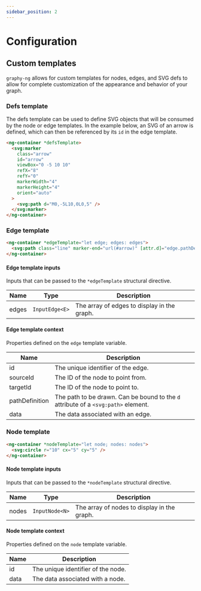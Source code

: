 ```yaml
---
sidebar_position: 2
---
```


# Configuration

[//]: # 'TODO: Consider renaming to `API reference.`'

## Custom templates

`graphy-ng` allows for custom templates for nodes, edges, and SVG defs to allow for complete customization of the appearance and behavior of your graph.

### Defs template

The defs template can be used to define SVG objects that will be consumed by the node or edge templates. In the example below, an SVG of an arrow is defined, which can then be referenced by its `id` in the edge template.

```html
<ng-container *defsTemplate>
  <svg:marker
    class="arrow"
    id="arrow"
    viewBox="0 -5 10 10"
    refX="8"
    refY="0"
    markerWidth="4"
    markerHeight="4"
    orient="auto"
  >
    <svg:path d="M0,-5L10,0L0,5" />
  </svg:marker>
</ng-container>
```

### Edge template

```html
<ng-container *edgeTemplate="let edge; edges: edges">
  <svg:path class="line" marker-end="url(#arrow)" [attr.d]="edge.pathDefinition"></svg:path>
</ng-container>
```

#### Edge template inputs

Inputs that can be passed to the `*edgeTemplate` structural directive.

| Name  | Type           | Description                                 |
| ----- | -------------- | ------------------------------------------- |
| edges | `InputEdge<E>` | The array of edges to display in the graph. |

#### Edge template context

Properties defined on the `edge` template variable.

| Name           | Description                                                                        |
| -------------- | ---------------------------------------------------------------------------------- |
| id             | The unique identifier of the edge.                                                 |
| sourceId       | The ID of the node to point from.                                                  |
| targetId       | The ID of the node to point to.                                                    |
| pathDefinition | The path to be drawn. Can be bound to the `d` attribute of a `<svg:path>` element. |
| data           | The data associated with an edge.                                                  |

### Node template

```html
<ng-container *nodeTemplate="let node; nodes: nodes">
  <svg:circle r="10" cx="5" cy="5" />
</ng-container>
```

#### Node template inputs

Inputs that can be passed to the `*nodeTemplate` structural directive.

| Name  | Type           | Description                                 |
| ----- | -------------- | ------------------------------------------- |
| nodes | `InputNode<N>` | The array of nodes to display in the graph. |

#### Node template context

Properties defined on the `node` template variable.

| Name | Description                        |
| ---- | ---------------------------------- |
| id   | The unique identifier of the node. |
| data | The data associated with a node.   |
